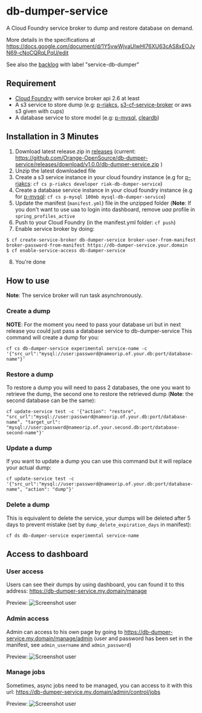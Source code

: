 # db-dumper-service

A Cloud Foundry service broker to dump and restore database on demand.

More details in the specifications at https://docs.google.com/document/d/1Y5vwWjvaUIwHI76XU63cAS8xEOJvN69-cNoCQRqLPqU/edit

See also the [backlog](https://www.pivotaltracker.com/n/projects/1441714) with label "service-db-dumper"

## Requirement

- [Cloud Foundry](http://cloudfoundry.org/) with service broker api 2.6 at least
- A s3 service to store dump (e.g: [p-riakcs](http://docs.pivotal.io/p-riakcs/), [s3-cf-service-broker](https://github.com/cloudfoundry-community/s3-cf-service-broker) or aws s3 given with cups)
- A database service to store model (e.g: [p-mysql](http://docs.pivotal.io/p-mysql/), [cleardb](http://docs.pivotal.io/p-mysql/))


## Installation in 3 Minutes

1. Download latest release.zip in [releases](/releases) (current: https://github.com/Orange-OpenSource/db-dumper-service/releases/download/v1.0.0/db-dumper-service.zip )
2. Unzip the latest downloaded file
3. Create a s3 service instance in your cloud foundry instance (e.g for [p-riakcs](http://docs.pivotal.io/p-riakcs/): `cf cs p-riakcs developer riak-db-dumper-service`)
4. Create a database service instance in your cloud foundry instance (e.g for [p-mysql](http://docs.pivotal.io/p-mysql/): `cf cs p-mysql 100mb mysql-db-dumper-service`)
5. Update the manifest (`manifest.yml`) file in the unzipped folder (**Note**: If you don't want to use uaa to login into dashboard, remove *uaa* profile in `spring_profiles_active`
6. Push to your Cloud Foundry (in the manifest.yml folder: `cf push`)
7. Enable service broker by doing:
```
$ cf create-service-broker db-dumper-service broker-user-from-manifest broker-password-from-manifest https://db-dumper-service.your.domain
$ cf enable-service-access db-dumper-service
```
8. You're done

## How to use

**Note**: The service broker will run task asynchronously.

### Create a dump 

**NOTE**: For the moment you need to pass your database uri but in next release you could just pass a database service to db-dumper-service
This command will create a dump for you: 
```
cf cs db-dumper-service experimental service-name -c '{"src_url":"mysql://user:password@nameorip.of.your.db:port/database-name"}'
```

### Restore a dump

To restore a dump you will need to pass 2 databases, the one you want to retrieve the dump, the second one to restore the retrieved dump (**Note**: the second database can be the same):
```
cf update-service test -c '{"action": "restore", "src_url":"mysql://user:password@nameorip.of.your.db:port/database-name", "target_url": "mysql://user:password@nameorip.of.your.second.db:port/database-second-name"}'
```

### Update a dump

If you want to update a dump you can use this command but it will replace your actual dump:
```
cf update-service test -c '{"src_url":"mysql://user:password@nameorip.of.your.db:port/database-name", "action": "dump"}'
```

### Delete a dump

This is equivalent to delete the service, your dumps will be deleted after 5 days to prevent mistake (set by `dump_delete_expiration_days` in manifest):
```
cf ds db-dumper-service experimental service-name
```

## Access to dashboard


### User access

Users can see their dumps by using dashboard, you can found it to this address: https://db-dumper-service.my.domain/manage

Preview:
![Screenshot user](https://rawgit.com/Orange-OpenSource/db-dumper-service/master/src/main/resources/static/images/preview/user-page.png)

### Admin access

Admin can access to his own page by going to https://db-dumper-service.my.domain/manage/admin (user and password has been set in the manifest, see `admin_username` and `admin_password`)

Preview:
![Screenshot user](https://rawgit.com/Orange-OpenSource/db-dumper-service/master/src/main/resources/static/images/preview/admin-page.png)

### Manage jobs

Sometimes, async jobs need to be managed, you can access to it with this url: https://db-dumper-service.my.domain/admin/control/jobs

Preview:
![Screenshot user](https://rawgit.com/Orange-OpenSource/db-dumper-service/master/src/main/resources/static/images/preview/jobs.png)
